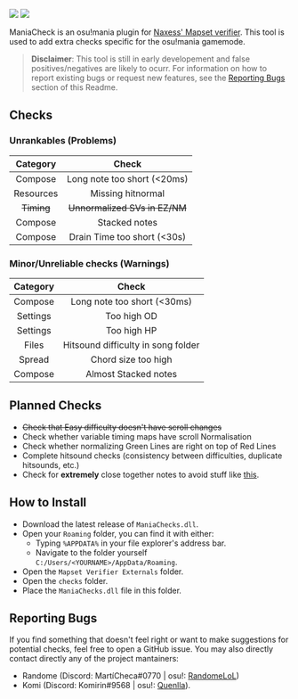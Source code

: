 ![](https://i.imgur.com/uWTpvxK.png)
![](https://i.imgur.com/2uwVyDO.gif)

ManiaCheck is an osu!mania plugin for [Naxess' Mapset verifier](https://github.com/Naxesss/MapsetVerifier). This tool is used to add extra checks specific for the osu!mania gamemode. 

> **Disclaimer**: This tool is still in early developement and false positives/negatives are likely to ocurr. For information on how to report existing bugs or request new features, see the [Reporting Bugs](#reporting-bugs) section of this Readme.

## Checks

### Unrankables (Problems)
|  Category |            Check            |
|:---------:|:---------------------------:|
| Compose   | Long note too short (<20ms) |
| Resources | Missing hitnormal           |
| ~~Timing~~    | ~~Unnormalized SVs in EZ/NM~~   |
| Compose   | Stacked notes               |
| Compose   | Drain Time too short (<30s) |

### Minor/Unreliable checks (Warnings)

| Category |                Check               |
|:--------:|:----------------------------------:|
| Compose  | Long note too short (<30ms)        |
| Settings | Too high OD                        |
| Settings | Too high HP                        |
| Files    | Hitsound difficulty in song folder |
| Spread   | Chord size too high                |
| Compose  | Almost Stacked notes               |


## Planned Checks

- ~~Check that Easy difficulty doesn't have scroll changes~~
- Check whether variable timing maps have scroll Normalisation
- Check whether normalizing Green Lines are right on top of Red Lines
- Complete hitsound checks (consistency between difficulties, duplicate hitsounds, etc.)
- Check for **extremely** close together notes to avoid stuff like [this](https://cdn.discordapp.com/attachments/808360583669874688/996761548536156281/unknown.png).

## How to Install

- Download the latest release of `ManiaChecks.dll`.
- Open your `Roaming` folder, you can find it with either:
  - Typing `%APPDATA%` in your file explorer's address bar.
  - Navigate to the folder yourself `C:/Users/<YOURNAME>/AppData/Roaming`.
- Open the `Mapset Verifier Externals` folder.
- Open the `checks` folder.
- Place the `ManiaChecks.dll` file in this folder.

## Reporting Bugs

If you find something that doesn't feel right or want to make suggestions for potential checks, feel free to open a GitHub issue. You may also directly contact directly any of the project mantainers:
- Randome (Discord: MartíCheca#0770 | osu!: [RandomeLoL](https://osu.ppy.sh/users/7080063)) 
- Komi (Discord: Komirin#9568 | osu!: [Quenlla](https://web.whatsapp.com/)).
